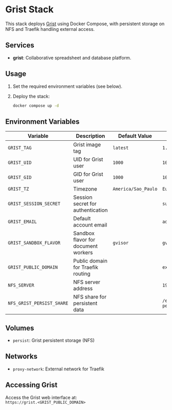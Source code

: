 # Grist Stack

This stack deploys [Grist](https://www.getgrist.com/) using Docker Compose, with persistent storage on NFS and Traefik handling external access.

## Services

- **grist**: Collaborative spreadsheet and database platform.

## Usage

1. Set the required environment variables (see below).
2. Deploy the stack:

   ```sh
   docker compose up -d
   ```

## Environment Variables

| Variable                 | Description                          | Default Value        | Example                 |
|--------------------------|--------------------------------------|----------------------|-------------------------|
| `GRIST_TAG`              | Grist image tag                      | `latest`             | `1.1.11`                |
| `GRIST_UID`              | UID for Grist user                   | `1000`               | `1000`                  |
| `GRIST_GID`              | GID for Grist user                   | `1000`               | `1000`                  |
| `GRIST_TZ`               | Timezone                             | `America/Sao_Paulo`  | `Europe/Berlin`         |
| `GRIST_SESSION_SECRET`   | Session secret for authentication    |                      | `super-secret`          |
| `GRIST_EMAIL`            | Default account email                |                      | `admin@example.com`     |
| `GRIST_SANDBOX_FLAVOR`   | Sandbox flavor for document workers  | `gvisor`             | `gvisor`                |
| `GRIST_PUBLIC_DOMAIN`    | Public domain for Traefik routing    |                      | `example.com`           |
| `NFS_SERVER`             | NFS server address                   |                      | `192.168.1.10`          |
| `NFS_GRIST_PERSIST_SHARE`| NFS share for persistent data        |                      | `/export/grist-persist` |

## Volumes

- `persist`: Grist persistent storage (NFS)

## Networks

- `proxy-network`: External network for Traefik

## Accessing Grist

Access the Grist web interface at:  
`https://grist.<GRIST_PUBLIC_DOMAIN>`
